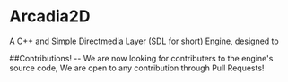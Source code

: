 # Arcadia2D

A C++ and Simple Directmedia Layer (SDL for short) Engine, designed to 

##Contributions!
-- We are now looking for contributers to the engine's source code, We are open to any contribution through Pull Requests!
